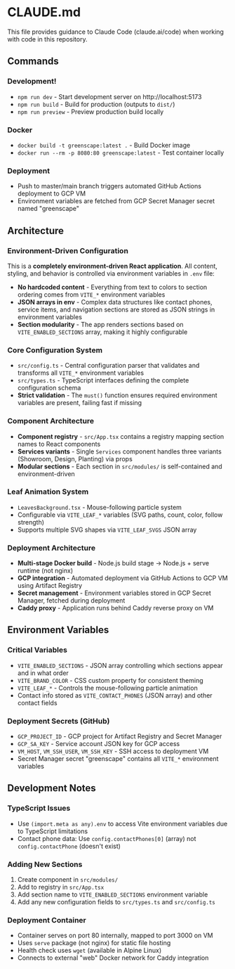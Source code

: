 # CLAUDE.md

This file provides guidance to Claude Code (claude.ai/code) when working with code in this repository.

## Commands

### Development!
- `npm run dev` - Start development server on http://localhost:5173
- `npm run build` - Build for production (outputs to `dist/`)
- `npm run preview` - Preview production build locally

### Docker
- `docker build -t greenscape:latest .` - Build Docker image
- `docker run --rm -p 8080:80 greenscape:latest` - Test container locally

### Deployment
- Push to master/main branch triggers automated GitHub Actions deployment to GCP VM
- Environment variables are fetched from GCP Secret Manager secret named "greenscape"

## Architecture

### Environment-Driven Configuration
This is a **completely environment-driven React application**. All content, styling, and behavior is controlled via environment variables in `.env` file:

- **No hardcoded content** - Everything from text to colors to section ordering comes from `VITE_*` environment variables
- **JSON arrays in env** - Complex data structures like contact phones, service items, and navigation sections are stored as JSON strings in environment variables
- **Section modularity** - The app renders sections based on `VITE_ENABLED_SECTIONS` array, making it highly configurable

### Core Configuration System
- `src/config.ts` - Central configuration parser that validates and transforms all `VITE_*` environment variables
- `src/types.ts` - TypeScript interfaces defining the complete configuration schema
- **Strict validation** - The `must()` function ensures required environment variables are present, failing fast if missing

### Component Architecture
- **Component registry** - `src/App.tsx` contains a registry mapping section names to React components
- **Services variants** - Single `Services` component handles three variants (Showroom, Design, Planting) via props
- **Modular sections** - Each section in `src/modules/` is self-contained and environment-driven

### Leaf Animation System
- `LeavesBackground.tsx` - Mouse-following particle system
- Configurable via `VITE_LEAF_*` variables (SVG paths, count, color, follow strength)
- Supports multiple SVG shapes via `VITE_LEAF_SVGS` JSON array

### Deployment Architecture
- **Multi-stage Docker build** - Node.js build stage → Node.js + serve runtime (not nginx)
- **GCP integration** - Automated deployment via GitHub Actions to GCP VM using Artifact Registry
- **Secret management** - Environment variables stored in GCP Secret Manager, fetched during deployment
- **Caddy proxy** - Application runs behind Caddy reverse proxy on VM

## Environment Variables

### Critical Variables
- `VITE_ENABLED_SECTIONS` - JSON array controlling which sections appear and in what order
- `VITE_BRAND_COLOR` - CSS custom property for consistent theming
- `VITE_LEAF_*` - Controls the mouse-following particle animation
- Contact info stored as `VITE_CONTACT_PHONES` (JSON array) and other contact fields

### Deployment Secrets (GitHub)
- `GCP_PROJECT_ID` - GCP project for Artifact Registry and Secret Manager
- `GCP_SA_KEY` - Service account JSON key for GCP access
- `VM_HOST`, `VM_SSH_USER`, `VM_SSH_KEY` - SSH access to deployment VM
- Secret Manager secret "greenscape" contains all `VITE_*` environment variables

## Development Notes

### TypeScript Issues
- Use `(import.meta as any).env` to access Vite environment variables due to TypeScript limitations
- Contact phone data: Use `config.contactPhones[0]` (array) not `config.contactPhone` (doesn't exist)

### Adding New Sections
1. Create component in `src/modules/`
2. Add to registry in `src/App.tsx`
3. Add section name to `VITE_ENABLED_SECTIONS` environment variable
4. Add any new configuration fields to `src/types.ts` and `src/config.ts`

### Deployment Container
- Container serves on port 80 internally, mapped to port 3000 on VM
- Uses `serve` package (not nginx) for static file hosting
- Health check uses `wget` (available in Alpine Linux)
- Connects to external "web" Docker network for Caddy integration
